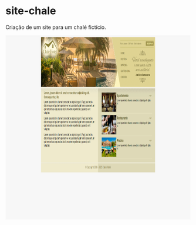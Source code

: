 # site-chale
Criação de um site para um chalé fictício.

<p align="center">
  <img width="1200" height="500" src="./readme/chale.png">
</p>
